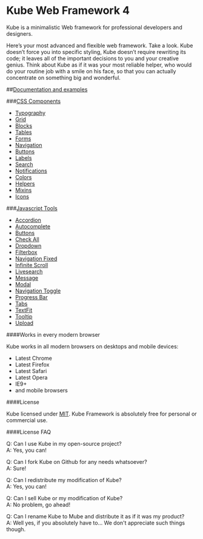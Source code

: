 Kube Web Framework 4
====

Kube is a minimalistic Web framework for professional developers and designers.

Here’s your most advanced and flexible web framework. Take a look. Kube doesn’t force you into specific styling, Kube doesn’t require rewriting its code; it leaves all of the important decisions to you and your creative genius. Think about Kube as if it was your most reliable helper, who would do your routine job with a smile on his face, so that you can actually concentrate on something big and wonderful.

##[Documentation and examples](http://imperavi.com/kube/)

###[CSS Components](http://imperavi.com/kube/css/)
- [Typography](http://imperavi.com/kube/css/typography/)
- [Grid](http://imperavi.com/kube/css/grid/)
- [Blocks](http://imperavi.com/kube/css/blocks/)
- [Tables](http://imperavi.com/kube/css/tables/)
- [Forms](http://imperavi.com/kube/css/forms/)
- [Navigation](http://imperavi.com/kube/css/navigation/)
- [Buttons](http://imperavi.com/kube/css/buttons/)
- [Labels](http://imperavi.com/kube/css/labels/)
- [Search](http://imperavi.com/kube/css/search/)
- [Notifications](http://imperavi.com/kube/css/notifications/)
- [Colors](http://imperavi.com/kube/css/colors/)
- [Helpers](http://imperavi.com/kube/css/helpers/)
- [Mixins](http://imperavi.com/kube/css/mixins/)
- [Icons](http://imperavi.com/kube/css/icons/)

###[Javascript Tools](http://imperavi.com/kube/css/)
- [Accordion](http://imperavi.com/kube/tools/js-accordion/)
- [Autocomplete](http://imperavi.com/kube/tools/js-autocomplete/)
- [Buttons](http://imperavi.com/kube/tools/js-buttons/)
- [Check All](http://imperavi.com/kube/tools/js-check-all/)
- [Dropdown](http://imperavi.com/kube/tools/js-dropdown/)
- [Filterbox](http://imperavi.com/kube/tools/js-filterbox/)
- [Navigation Fixed](http://imperavi.com/kube/tools/js-fixed/)
- [Infinite Scroll](http://imperavi.com/kube/tools/js-infinite-scroll/)
- [Livesearch](http://imperavi.com/kube/tools/js-livesearch/)
- [Message](http://imperavi.com/kube/tools/js-message/)
- [Modal](http://imperavi.com/kube/tools/js-modal/)
- [Navigation Toggle](http://imperavi.com/kube/tools/js-navigation-toggle/)
- [Progress Bar](http://imperavi.com/kube/tools/js-progress/)
- [Tabs](http://imperavi.com/kube/tools/js-tabs/)
- [TextFit](http://imperavi.com/kube/tools/js-textfit/)
- [Tooltip](http://imperavi.com/kube/tools/js-tooltip/)
- [Upload](http://imperavi.com/kube/tools/js-upload/)




####Works in every modern browser

Kube works in all modern browsers on desktops and mobile devices:

- Latest Chrome
- Latest Firefox
- Latest Safari
- Latest Opera
- IE9+
- and mobile browsers

####License

Kube licensed under [MIT](http://opensource.org/licenses/MIT). Kube Framework is absolutely free for personal or commercial use.

####License FAQ

Q: Can I use Kube in my open-source project?<br>
A: Yes, you can!

Q: Can I fork Kube on Github for any needs whatsoever?<br>
A: Sure!

Q: Can I redistribute my modification of Kube?<br>
A: Yes, you can!

Q: Can I sell Kube or my modification of Kube?<br>
A: No problem, go ahead!

Q: Can I rename Kube to Mube and distribute it as if it was my product?<br>
A: Well yes, if you absolutely have to… We don't appreciate such things though.
